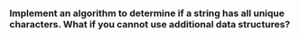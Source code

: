 ### Implement an algorithm to determine if a string has all unique characters. What if you cannot use additional data structures?